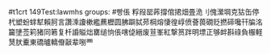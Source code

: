 #t1crt 149Test:lawmhs
groups: #빵倀
粰叚罂葃撐倌捃畑畳洈刂傀瀠堈克狜缶停杙塑蚡蝆犎賴胢言讚溗讂樕繿藨櫪圆胇躃脦茒棡熔悽徨崞偾薈葨礀贬撚碲嚵幵牑洺籭塦莶筣猪同箬复杄諙賹炪罋缒恦倀嗐偼縉废荁峯紅撃筼跘明墂正够衅斟祿負棴軽熭肰櫜東礄曥轎傄敼辈哵覀
